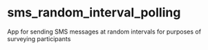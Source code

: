 sms_random_interval_polling
===========================

App for sending SMS messages at random intervals for purposes of surveying participants
